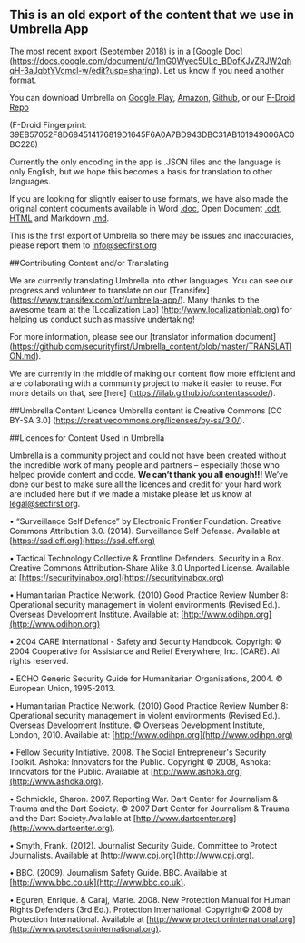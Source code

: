 ## This is an old export of the content that we use in Umbrella App  

The most recent export (September 2018) is in a [Google Doc] (https://docs.google.com/document/d/1mG0Wyec5ULc_BDofKJvZRJW2qhqH-3aJqbtYVcmcl-w/edit?usp=sharing). Let us know if you need another format. 

You can download Umbrella on [Google Play](https://play.google.com/store/apps/details?id=org.secfirst.umbrella), [Amazon](https://www.amazon.com/Security-First-Umbrella-made-easy/dp/B01AKN9M1Y), [Github](https://github.com/securityfirst/Umbrella_android), or our [F-Droid Repo](https://secfirst.org/fdroid/repo) 

(F-Droid Fingerprint: 39EB57052F8D684514176819D1645F6A0A7BD943DBC31AB101949006AC0BC228) 

Currently the only encoding in the app is .JSON files and the language is only English, but we hope this becomes a basis for translation to other languages. 

If you are looking for slightly eaiser to use formats, we have also made the original content documents available in Word [.doc](https://github.com/securityfirst/Umbrella_content/tree/master/doc/en), Open Document [.odt](https://github.com/securityfirst/Umbrella_content/tree/master/odt/en), [HTML](https://github.com/securityfirst/Umbrella_content/tree/master/html/en) and Markdown [.md](https://github.com/securityfirst/Umbrella_content/tree/master/doc/en).

This is the first export of Umbrella so there may be issues and inaccuracies, please report them to [info@secfirst.org](info@secfirst.org)

##Contributing Content and/or Translating

We are currently translating Umbrella into other languages. You can see our progress and volunteer to translate on our [Transifex] (https://www.transifex.com/otf/umbrella-app/). Many thanks to the awesome team at the [Localization Lab] (http://www.localizationlab.org) for helping us conduct such as massive undertaking!

For more information, please see our [translator information document] (https://github.com/securityfirst/Umbrella_content/blob/master/TRANSLATION.md).

We are currently in the middle of making our content flow more efficient and are collaborating with a community project to make it easier to reuse. For more details on that, see [here] (https://iilab.github.io/contentascode/).


##Umbrella Content Licence
Umbrella content is Creative Commons [CC BY-SA 3.0] (https://creativecommons.org/licenses/by-sa/3.0/).

##Licences for Content Used in Umbrella

Umbrella is a community project and could not have been created without the incredible work of many people and partners – especially those who helped provide content and code. **We can’t thank you all enough!!!** We’ve done our best to make sure all the licences and credit for your hard work are included here but if we made a mistake please let us know at [legal@secfirst.org](legal@secfirst.org).

•	“Surveillance Self Defence” by Electronic Frontier Foundation. Creative Commons Attribution 3.0. (2014). Surveillance Self Defense. Available at [https://ssd.eff.org](https://ssd.eff.org)

•	Tactical Technology Collective & Frontline Defenders. Security in a Box.  Creative Commons Attribution-Share Alike 3.0 Unported License. Available at [https://securityinabox.org](https://securityinabox.org)

•	Humanitarian Practice Network. (2010) Good Practice Review Number 8: Operational security management in violent environments (Revised Ed.). Overseas Development Institute. Available at: [http://www.odihpn.org](http://www.odihpn.org) 

•	2004 CARE International - Safety and Security Handbook. Copyright © 2004 Cooperative for Assistance and Relief Everywhere, Inc. (CARE). All rights reserved.

•	ECHO Generic Security Guide for Humanitarian Organisations, 2004. © European Union, 1995-2013. 

•	Humanitarian Practice Network. (2010) Good Practice Review Number 8: Operational security management in violent environments (Revised Ed.). Overseas Development Institute. © Overseas Development Institute, London, 2010. Available at: [http://www.odihpn.org](http://www.odihpn.org)

•	Fellow Security Initiative. 2008. The Social Entrepreneur's Security Toolkit. Ashoka: Innovators for the Public. Copyright © 2008, Ashoka: Innovators for the Public. Available at [http://www.ashoka.org](http://www.ashoka.org).

•	Schmickle, Sharon. 2007. Reporting War. Dart Center for Journalism & Trauma and the Dart Society. © 2007 Dart Center for Journalism & Trauma and the Dart Society.Available at [http://www.dartcenter.org](http://www.dartcenter.org).

•	Smyth, Frank. (2012). Journalist Security Guide. Committee to Protect Journalists. Available at [http://www.cpj.org](http://www.cpj.org). 

•	BBC. (2009). Journalism Safety Guide. BBC. Available at [http://www.bbc.co.uk](http://www.bbc.co.uk). 

•	Eguren, Enrique. & Caraj, Marie. 2008. New Protection Manual for Human Rights Defenders (3rd Ed.). Protection International. Copyright© 2008 by Protection International. Available at [http://www.protectioninternational.org](http://www.protectioninternational.org).
